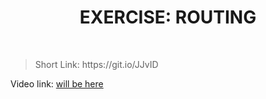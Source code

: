 <h1 align="center"> EXERCISE: ROUTING </h1>
    <br>

<blockquote>
    <p>
        Short Link: https://git.io/JJvID
    </p>
</blockquote>

<p>
Video link: <a href='#'> will be here</a>
</p>
